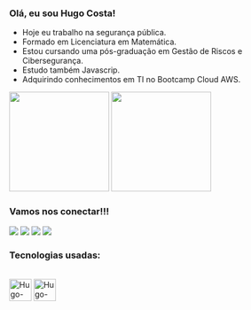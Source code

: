 ### Olá, eu sou Hugo Costa!
- Hoje eu trabalho na segurança pública.
- Formado em Licenciatura em Matemática.
- Estou cursando uma pós-graduação em Gestão de Riscos e Cibersegurança.
- Estudo também Javascrip.
- Adquirindo conhecimentos em TI no Bootcamp Cloud AWS.

<div>
  <img height="180em" src="https://github-readme-stats.vercel.app/api?username=hugocostafh&show_icons=true&theme=tokyonight"/>
  <img height="180em" src="https://github-readme-stats.vercel.app/api/top-langs/?username=hugocostafh&layout=compact&theme=tokyonight"/>
</div>

### Vamos nos conectar!!!

<div>
  <a href="https://www.linkedin.com/in/professor-hugo-costa-de-freitas-filho" target-"_blank"><img src="https://img.shields.io/badge/LinkedIn-0077B5?style=for-the-badge&logo=linkedin&logoColor=white" target-"_blank"></a>
  <a href="hugocostadefreitasfilho@gmail.com"><img src="https://img.shields.io/badge/Gmail-D14836?style=for-the-badge&logo=gmail&logoColor=white" target-"_blank"></a>
  <a href="+5575998732088" target-"_blank"><img src="https://img.shields.io/badge/WhatsApp-25D366?style=for-the-badge&logo=whatsapp&logoColor=white" target-"_blank"></a>
  <a href="+5575981636608" target-"_blank"><img src="https://img.shields.io/badge/Telegram-2CA5E0?style=for-the-badge&logo=telegram&logoColor=white" target-"_blank"></a>

</div>


### Tecnologias usadas:

<div style="display: inline_block"><br>
  <img align="center" alt="Hugo-HTML" heigt="30" width="40" src="https://cdn.jsdelivr.net/gh/devicons/devicon/icons/html5/html5-original-wordmark.svg">
  <img align="center" alt="Hugo-CSS" heigt="30" width="40" src="https://cdn.jsdelivr.net/gh/devicons/devicon/icons/css3/css3-original-wordmark.svg">
</div>
